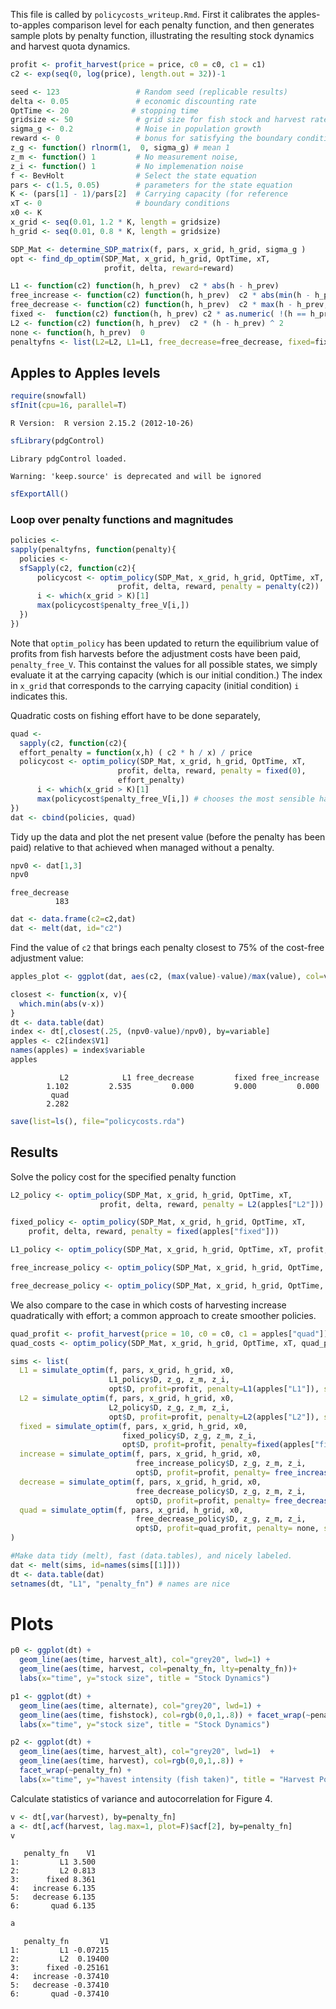 
This file is called by `policycosts_writeup.Rmd`.  First it calibrates the apples-to-apples comparison level for each penalty function, and then generates sample plots by penalty function, illustrating the resulting stock dynamics and harvest quota dynamics.  









```r
profit <- profit_harvest(price = price, c0 = c0, c1 = c1)
c2 <- exp(seq(0, log(price), length.out = 32))-1
```






```r
seed <- 123                 # Random seed (replicable results)
delta <- 0.05               # economic discounting rate
OptTime <- 20              # stopping time
gridsize <- 50              # grid size for fish stock and harvest rate (discretized population)
sigma_g <- 0.2              # Noise in population growth
reward <- 0                 # bonus for satisfying the boundary condition
z_g <- function() rlnorm(1,  0, sigma_g) # mean 1
z_m <- function() 1         # No measurement noise, 
z_i <- function() 1         # No implemenation noise
f <- BevHolt                # Select the state equation
pars <- c(1.5, 0.05)        # parameters for the state equation
K <- (pars[1] - 1)/pars[2]  # Carrying capacity (for reference 
xT <- 0                     # boundary conditions
x0 <- K
x_grid <- seq(0.01, 1.2 * K, length = gridsize)  
h_grid <- seq(0.01, 0.8 * K, length = gridsize)  
```




```r
SDP_Mat <- determine_SDP_matrix(f, pars, x_grid, h_grid, sigma_g )
opt <- find_dp_optim(SDP_Mat, x_grid, h_grid, OptTime, xT, 
                     profit, delta, reward=reward)
```





```r
L1 <- function(c2) function(h, h_prev)  c2 * abs(h - h_prev) 
free_increase <- function(c2) function(h, h_prev)  c2 * abs(min(h - h_prev, 0)) # increasing harvest is free
free_decrease <- function(c2) function(h, h_prev)  c2 * max(h - h_prev, 0) # decreasing harvest is free
fixed <-  function(c2) function(h, h_prev) c2 * as.numeric( !(h == h_prev) )
L2 <- function(c2) function(h, h_prev)  c2 * (h - h_prev) ^ 2
none <- function(h, h_prev)  0
penaltyfns <- list(L2=L2, L1=L1, free_decrease=free_decrease, fixed=fixed, free_increase=free_increase)
```


## Apples to Apples levels




```r
require(snowfall)
sfInit(cpu=16, parallel=T)
```

```
R Version:  R version 2.15.2 (2012-10-26) 

```

```r
sfLibrary(pdgControl)
```

```
Library pdgControl loaded.
```

```
Warning: 'keep.source' is deprecated and will be ignored
```

```r
sfExportAll()
```


### Loop over penalty functions and magnitudes


```r
policies <- 
sapply(penaltyfns, function(penalty){
  policies <- 
  sfSapply(c2, function(c2){
      policycost <- optim_policy(SDP_Mat, x_grid, h_grid, OptTime, xT, 
                        profit, delta, reward, penalty = penalty(c2))
      i <- which(x_grid > K)[1]
      max(policycost$penalty_free_V[i,]) 
  })
})
```


Note that `optim_policy` has been updated to return the equilibrium value of profits from fish harvests before the adjustment costs have been paid, `penalty_free_V`.  This containst the values for all possible states, we simply evaluate it at the carrying capacity (which is our initial condition.)  The index in `x_grid` that corresponds to the carrying capacity (initial condition) `i` indicates this.  



Quadratic costs on fishing effort have to be done separately,


```r
quad <- 
  sapply(c2, function(c2){
  effort_penalty = function(x,h) ( c2 * h / x) / price
  policycost <- optim_policy(SDP_Mat, x_grid, h_grid, OptTime, xT, 
                        profit, delta, reward, penalty = fixed(0), 
                        effort_penalty)
      i <- which(x_grid > K)[1]
      max(policycost$penalty_free_V[i,]) # chooses the most sensible harvest in t=1
})
dat <- cbind(policies, quad)
```


Tidy up the data and plot the net present value (before the penalty has been paid) relative to that achieved when managed without a penalty.  


```r
npv0 <- dat[1,3] 
npv0
```

```
free_decrease 
          183 
```

```r
dat <- data.frame(c2=c2,dat)
dat <- melt(dat, id="c2")
```


Find the value of `c2` that brings each penalty closest to 75% of the cost-free adjustment value:


```r
apples_plot <- ggplot(dat, aes(c2, (max(value)-value)/max(value), col=variable)) + geom_point() + geom_line()
```



```r
closest <- function(x, v){
  which.min(abs(v-x))
}
dt <- data.table(dat)
index <- dt[,closest(.25, (npv0-value)/npv0), by=variable]
apples <- c2[index$V1]
names(apples) = index$variable
apples
```

```
           L2            L1 free_decrease         fixed free_increase 
        1.102         2.535         0.000         9.000         0.000 
         quad 
        2.282 
```



```r
save(list=ls(), file="policycosts.rda")
```


## Results

Solve the policy cost for the specified penalty function


```r
L2_policy <- optim_policy(SDP_Mat, x_grid, h_grid, OptTime, xT, 
                    profit, delta, reward, penalty = L2(apples["L2"]))
```



```r
fixed_policy <- optim_policy(SDP_Mat, x_grid, h_grid, OptTime, xT, 
    profit, delta, reward, penalty = fixed(apples["fixed"]))
```



```r
L1_policy <- optim_policy(SDP_Mat, x_grid, h_grid, OptTime, xT, profit, delta, reward, penalty = L1(apples["L1"]))
```



```r
free_increase_policy <- optim_policy(SDP_Mat, x_grid, h_grid, OptTime, xT, profit, delta, reward, penalty =  free_increase(apples["free_increase"]))
```



```r
free_decrease_policy <- optim_policy(SDP_Mat, x_grid, h_grid, OptTime, xT, profit, delta, reward, penalty = free_decrease(apples["free_decrease"]))
```


We also compare to the case in which costs of harvesting increase quadratically with effort; a common approach to create smoother policies.  


```r
quad_profit <- profit_harvest(price = 10, c0 = c0, c1 = apples["quad"]) 
quad_costs <- optim_policy(SDP_Mat, x_grid, h_grid, OptTime, xT, quad_profit, delta, reward, penalty =  none)
```




```r
sims <- list(
  L1 = simulate_optim(f, pars, x_grid, h_grid, x0, 
                      L1_policy$D, z_g, z_m, z_i, 
                      opt$D, profit=profit, penalty=L1(apples["L1"]), seed=seed), 
  L2 = simulate_optim(f, pars, x_grid, h_grid, x0, 
                      L2_policy$D, z_g, z_m, z_i, 
                      opt$D, profit=profit, penalty=L2(apples["L2"]), seed=seed),
  fixed = simulate_optim(f, pars, x_grid, h_grid, x0, 
                         fixed_policy$D, z_g, z_m, z_i, 
                         opt$D, profit=profit, penalty=fixed(apples["fixed"]), seed=seed),
  increase = simulate_optim(f, pars, x_grid, h_grid, x0, 
                            free_increase_policy$D, z_g, z_m, z_i, 
                            opt$D, profit=profit, penalty= free_increase(apples["increase"]), seed=seed),
  decrease = simulate_optim(f, pars, x_grid, h_grid, x0, 
                            free_decrease_policy$D, z_g, z_m, z_i, 
                            opt$D, profit=profit, penalty= free_decrease(apples["decrease"]), seed=seed),
  quad = simulate_optim(f, pars, x_grid, h_grid, x0, 
                            free_decrease_policy$D, z_g, z_m, z_i, 
                            opt$D, profit=quad_profit, penalty= none, seed=seed)
)
```




```r
#Make data tidy (melt), fast (data.tables), and nicely labeled.
dat <- melt(sims, id=names(sims[[1]]))  
dt <- data.table(dat)
setnames(dt, "L1", "penalty_fn") # names are nice
```


# Plots 




```r
p0 <- ggplot(dt) +
  geom_line(aes(time, harvest_alt), col="grey20", lwd=1) +
  geom_line(aes(time, harvest, col=penalty_fn, lty=penalty_fn))+ 
  labs(x="time", y="stock size", title = "Stock Dynamics")
```



```r
p1 <- ggplot(dt) +
  geom_line(aes(time, alternate), col="grey20", lwd=1) +
  geom_line(aes(time, fishstock), col=rgb(0,0,1,.8)) + facet_wrap(~penalty_fn) + 
  labs(x="time", y="stock size", title = "Stock Dynamics")
```



```r
p2 <- ggplot(dt) +
  geom_line(aes(time, harvest_alt), col="grey20", lwd=1)  +
  geom_line(aes(time, harvest), col=rgb(0,0,1,.8)) + 
  facet_wrap(~penalty_fn) + 
  labs(x="time", y="havest intensity (fish taken)", title = "Harvest Policy Dynamics")
```


Calculate statistics of variance and autocorrelation for Figure 4.  


```r
v <- dt[,var(harvest), by=penalty_fn]
a <- dt[,acf(harvest, lag.max=1, plot=F)$acf[2], by=penalty_fn]
v
```

```
   penalty_fn    V1
1:         L1 3.500
2:         L2 0.813
3:      fixed 8.361
4:   increase 6.135
5:   decrease 6.135
6:       quad 6.135
```

```r
a
```

```
   penalty_fn       V1
1:         L1 -0.07215
2:         L2  0.19400
3:      fixed -0.25161
4:   increase -0.37410
5:   decrease -0.37410
6:       quad -0.37410
```




